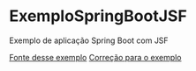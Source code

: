 # ExemploSpringBootJSF
Exemplo de aplicação Spring Boot com JSF

[Fonte desse exemplo](https://www.baeldung.com/jsf-spring-boot-controller-service-dao "BAELDUNG")
[Correção para o exemplo](https://pt.stackoverflow.com/questions/101842/erro-java-lang-noclassdeffounderror-em-java-web-com-jsf?answertab=votes#tab-top "STACKOVERFLOW")
